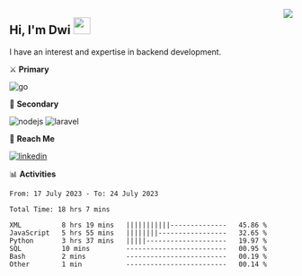 [<img src="https://komarev.com/ghpvc/?username=masred&color=green&style=flat-square&label=Profile+Views" align="right">](github.com/masred)

## Hi, I'm Dwi <img src="https://raw.githubusercontent.com/MartinHeinz/MartinHeinz/master/wave.gif" width="30px">

I have an interest and expertise in backend development.

⚔️ **Primary**

![go](https://img.shields.io/badge/---?logo=go&label=Golang&style=social)

🔪 **Secondary**

![nodejs](https://img.shields.io/badge/---?logo=node.js&label=Node.js&style=social&logoColor=green)
![laravel](https://img.shields.io/badge/---?logo=laravel&label=Laravel&style=social)

🔗 **Reach Me**

[![linkedin](https://img.shields.io/badge/---?logo=linkedin&label=LinkedIn&style=social)](https://linkedin.com/in/dwifitriyanto)

📊 **Activities**

<!--START_SECTION:waka-->

```all_time
From: 17 July 2023 - To: 24 July 2023

Total Time: 18 hrs 7 mins

XML          8 hrs 19 mins   |||||||||||--------------   45.86 %
JavaScript   5 hrs 55 mins   ||||||||-----------------   32.65 %
Python       3 hrs 37 mins   |||||--------------------   19.97 %
SQL          10 mins         -------------------------   00.95 %
Bash         2 mins          -------------------------   00.19 %
Other        1 min           -------------------------   00.14 %
```

<!--END_SECTION:waka-->

